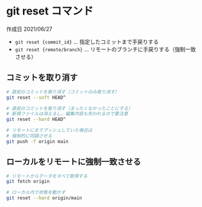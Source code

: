 # git reset コマンド

作成日 2021/06/27

- `git reset {commit_id}`  ... 指定したコミットまで手戻りする
- `git reset {remote/branch}` ... リモートのブランチに手戻りする（強制一致させる）

## コミットを取り消す

```bash
# 直前のコミットを取り消す（コミットのみ取り消す）
git reset --soft HEAD^

# 直前のコミットを取り消す（まったくなかったことにする）
# 新規ファイルは消えるし、編集内容も失われるので要注意
git reset --hard HEAD^

# リモートにまでプッシュしていた場合は
# 強制的に同調させる
git push -f origin main
```

## ローカルをリモートに強制一致させる

```bash
# リモートからデータをすべて取得する
git fetch origin

# ローカル内で状態を動かす
git reset --hard origin/main
```
